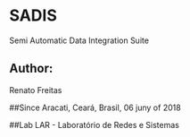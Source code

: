 # SADIS
Semi Automatic Data Integration Suite

## Author: 
Renato Freitas

##Since
Aracati, Ceará, Brasil, 06 juny of 2018

##Lab
LAR - Laboratório de Redes e Sistemas
